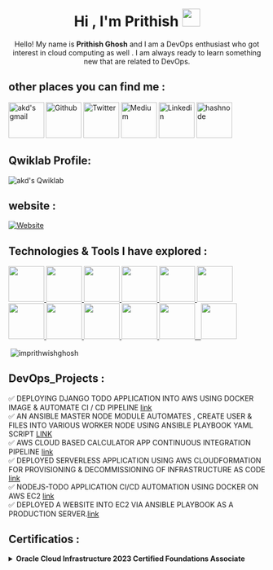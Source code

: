 <h1 align="center">Hi , I'm Prithish <img src="https://media.giphy.com/media/hvRJCLFzcasrR4ia7z/giphy.gif" width="35"></h1>

<p align="center" >
    Hello! My name is <b>Prithish Ghosh</b> and I am a DevOps enthusiast  who got interest in cloud computing as well . I am always ready to learn something new that are related to DevOps.
  <br/>
</p>

other places you can find me :
-------------------------------

<p>
<a href="https://github.com/imprithwishghosh" target="_blank">
<img alt="Github" src="https://www.vectorlogo.zone/logos/github/github-ar21.svg" height="70" /></a>
<a href="https://twitter.com/PrithishGhosh5" target="_blank"><img alt="Twitter" src="https://www.vectorlogo.zone/logos/twitter/twitter-ar21.svg" height="70" /></a> 
<a href="https://medium.com/@prithishghosh" target="_blank"><img alt="Medium" src="https://www.vectorlogo.zone/logos/medium/medium-ar21.svg" height="70" /></a>
<a href="mailto:prithishghosh619@gmail.com">
<img align="left" alt="akd's gmail" src="https://www.vectorlogo.zone/logos/gmail/gmail-ar21.svg" height="70" /></a>
<a href="https://www.linkedin.com/in/prithish-ghosh-097207163/" target="_blank">
<img alt ="Linkedin" src="https://www.vectorlogo.zone/logos/linkedin/linkedin-ar21.svg" height="70" /></a>
<a href="https://www.prithg.hashnode.dev" target="_blank">
<img alt ="hashnode" src="https://www.vectorlogo.zone/logos/hashnode/hashnode-ar21.svg" height="70" /></a>
</p>

Qwiklab Profile: 
----------------

<p>

  <a href="https://www.qwiklabs.com/public_profiles/78282992-f53a-4ae3-aae8-c594e566f6cf">
<img align="left" alt="akd's Qwiklab" src="https://img.shields.io/badge/Qwiklabs-F5CD0E?style=for-the-badge&logo=Qwiklabs&logoColor=black" /></a>
</p>
<br/>

website :
---------

[![Website](https://www.vectorlogo.zone/logos/webflow/webflow-ar21.svg)](https://imprithishg.netlify.app/)<br/>

Technologies & Tools I have explored :
--------------------------------------

<a href="https://www.linux.org/" target="_blanfalse" />
    <img src="https://www.vectorlogo.zone/logos/linux/linux-icon.svg"  height="70" />
  </a>
   <a href="https://aws.amazon.com/" target="_blank" >
    <img src="https://www.vectorlogo.zone/logos/amazon_aws/amazon_aws-icon.svg"  height="70" />
  </a>
  </a>
  <a href="https://www.docker.com/" target="_blank" >
    <img src="https://raw.githubusercontent.com/itsksaurabh/itsksaurabh/master/assets/docker.gif"  height="70" /> 
  </a>
  <a href="https://kubernetes.io/" target="_blank" >
    <img src="https://raw.githubusercontent.com/itsksaurabh/itsksaurabh/master/assets/k8s.gif"  height="70" />
  </a>
  <a href="https://docs.gitlab.com/ee/ci/" target="_blank" >
    <img src="https://raw.githubusercontent.com/itsksaurabh/itsksaurabh/master/assets/cicd.gif"  height="70" />
  </a>
  <a href="https://www.terraform.io/" target="_blank" >
    <img src="https://raw.githubusercontent.com/itsksaurabh/itsksaurabh/master/assets/terraform.gif" width="70" />
  </a>
   </a>
    <a href="https://www.jenkins.io/" target="_blank" >
    <img src="https://raw.githubusercontent.com/DARK-art108/ItsRitesh/master/assets/ll.png" height="70" />
  </a>
  <a href="https://www.ansible.com/" target="_blank" >
    <img src="https://www.vectorlogo.zone/logos/ansible/ansible-icon.svg"  height="70" />
  </a>
 </a>
    <a href="https://pages.github.com/?(null)" target="_blank" >
   <img src="https://media.giphy.com/media/kH1DBkPNyZPOk0BxrM/giphy.gif" width="70" />
  </a>
 </a>
  <a href="https://code.visualstudio.com/" target="_blank" >
    <img src="https://i.giphy.com/media/IdyAQJVN2kVPNUrojM/200.webp"  height="70" /> 
  </a>
  <a href="https://grafana.com/" target="_blank" >
    <img src="https://raw.githubusercontent.com/itsksaurabh/itsksaurabh/master/assets/grafana.gif" height="70" />&nbsp;&nbsp;
  </a>
  <a href="https://prometheus.io/" target="_blank" >
    <img src="https://raw.githubusercontent.com/itsksaurabh/itsksaurabh/master/assets/prometheus.gif" height="70" />
  </a>
  
  <p>&nbsp;<img align="center" src="https://github-readme-stats.vercel.app/api?username=imprithwishghosh&show_icons=true&&theme=radical" alt="imprithwishghosh" /></p>

DevOps_Projects : 
-----------------

:white_check_mark: DEPLOYING DJANGO TODO APPLICATION INTO AWS USING DOCKER IMAGE & AUTOMATE CI / CD PIPELINE [link](https://github.com/imprithwishghosh/resume/blob/master/Devops%20Project%201%20_.pdf) <br>
:white_check_mark: AN ANSIBLE MASTER NODE MODULE AUTOMATES , CREATE USER & FILES INTO VARIOUS WORKER NODE USING ANSIBLE PLAYBOOK YAML SCRIPT
[LINK](https://github.com/imprithwishghosh/resume/blob/master/ansible%20.pdf) <br>
:white_check_mark: AWS CLOUD BASED CALCULATOR APP CONTINUOUS INTEGRATION PIPELINE [link](https://docs.google.com/document/d/1uvZAfrHwcBjAoOpFj5w71xMXf_VEp321tnoTon72gac/edit?usp=sharing) <br>
:white_check_mark: DEPLOYED SERVERLESS APPLICATION USING AWS CLOUDFORMATION FOR PROVISIONING & DECOMMISSIONING OF INFRASTRUCTURE AS CODE  [link](https://docs.google.com/document/d/1G4wnbDoAf66s5_HxrnoCAjkV16QNKO31/edit?usp=sharing&ouid=101726868205112966296&rtpof=true&sd=true) <br>
:white_check_mark: NODEJS-TODO APPLICATION CI/CD AUTOMATION USING DOCKER ON AWS EC2 [link]() <br>
:white_check_mark: DEPLOYED A WEBSITE INTO EC2 VIA ANSIBLE PLAYBOOK AS A PRODUCTION SERVER.[link](https://prithg.hashnode.dev/deploy-website-into-ec2-via-ansible-playbook-as-a-production-server)

Certificatios :
---------------
<details>
  <summary><b>Oracle Cloud Infrastructure 2023 Certified Foundations Associate</b></summary>
  <img src="https://catalog-education.oracle.com/pls/certview/sharebadge?id=25966EE33957FBAC161BC3E0DA7B29B2C3D8B776770B2A896ABAEFD78ABD18B7/"
  </details>
